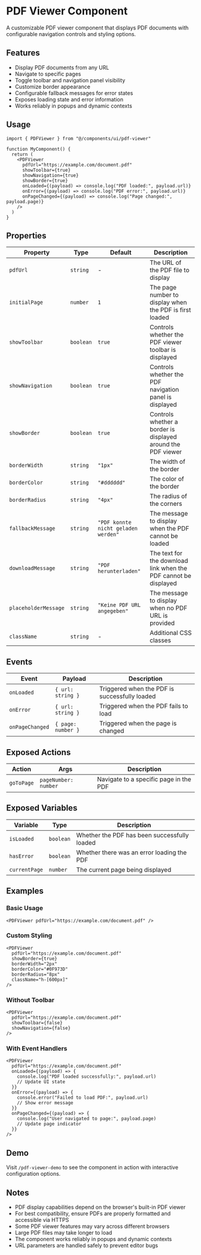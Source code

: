 # PDF Viewer Component

A customizable PDF viewer component that displays PDF documents with configurable navigation controls and styling options.

## Features

- Display PDF documents from any URL
- Navigate to specific pages
- Toggle toolbar and navigation panel visibility
- Customize border appearance
- Configurable fallback messages for error states
- Exposes loading state and error information
- Works reliably in popups and dynamic contexts

## Usage

```tsx
import { PDFViewer } from "@/components/ui/pdf-viewer"

function MyComponent() {
  return (
    <PDFViewer
      pdfUrl="https://example.com/document.pdf"
      showToolbar={true}
      showNavigation={true}
      showBorder={true}
      onLoaded={(payload) => console.log("PDF loaded:", payload.url)}
      onError={(payload) => console.log("PDF error:", payload.url)}
      onPageChanged={(payload) => console.log("Page changed:", payload.page)}
    />
  )
}
```

## Properties

| Property | Type | Default | Description |
|----------|------|---------|-------------|
| `pdfUrl` | `string` | - | The URL of the PDF file to display |
| `initialPage` | `number` | `1` | The page number to display when the PDF is first loaded |
| `showToolbar` | `boolean` | `true` | Controls whether the PDF viewer toolbar is displayed |
| `showNavigation` | `boolean` | `true` | Controls whether the PDF navigation panel is displayed |
| `showBorder` | `boolean` | `true` | Controls whether a border is displayed around the PDF viewer |
| `borderWidth` | `string` | `"1px"` | The width of the border |
| `borderColor` | `string` | `"#dddddd"` | The color of the border |
| `borderRadius` | `string` | `"4px"` | The radius of the corners |
| `fallbackMessage` | `string` | `"PDF konnte nicht geladen werden"` | The message to display when the PDF cannot be loaded |
| `downloadMessage` | `string` | `"PDF herunterladen"` | The text for the download link when the PDF cannot be displayed |
| `placeholderMessage` | `string` | `"Keine PDF URL angegeben"` | The message to display when no PDF URL is provided |
| `className` | `string` | - | Additional CSS classes |

## Events

| Event | Payload | Description |
|-------|---------|-------------|
| `onLoaded` | `{ url: string }` | Triggered when the PDF is successfully loaded |
| `onError` | `{ url: string }` | Triggered when the PDF fails to load |
| `onPageChanged` | `{ page: number }` | Triggered when the page is changed |

## Exposed Actions

| Action | Args | Description |
|--------|------|-------------|
| `goToPage` | `pageNumber: number` | Navigate to a specific page in the PDF |

## Exposed Variables

| Variable | Type | Description |
|----------|------|-------------|
| `isLoaded` | `boolean` | Whether the PDF has been successfully loaded |
| `hasError` | `boolean` | Whether there was an error loading the PDF |
| `currentPage` | `number` | The current page being displayed |

## Examples

### Basic Usage
```tsx
<PDFViewer pdfUrl="https://example.com/document.pdf" />
```

### Custom Styling
```tsx
<PDFViewer
  pdfUrl="https://example.com/document.pdf"
  showBorder={true}
  borderWidth="2px"
  borderColor="#0F973D"
  borderRadius="8px"
  className="h-[600px]"
/>
```

### Without Toolbar
```tsx
<PDFViewer
  pdfUrl="https://example.com/document.pdf"
  showToolbar={false}
  showNavigation={false}
/>
```

### With Event Handlers
```tsx
<PDFViewer
  pdfUrl="https://example.com/document.pdf"
  onLoaded={(payload) => {
    console.log("PDF loaded successfully:", payload.url)
    // Update UI state
  }}
  onError={(payload) => {
    console.error("Failed to load PDF:", payload.url)
    // Show error message
  }}
  onPageChanged={(payload) => {
    console.log("User navigated to page:", payload.page)
    // Update page indicator
  }}
/>
```

## Demo

Visit `/pdf-viewer-demo` to see the component in action with interactive configuration options.

## Notes

- PDF display capabilities depend on the browser's built-in PDF viewer
- For best compatibility, ensure PDFs are properly formatted and accessible via HTTPS
- Some PDF viewer features may vary across different browsers
- Large PDF files may take longer to load
- The component works reliably in popups and dynamic contexts
- URL parameters are handled safely to prevent editor bugs 
